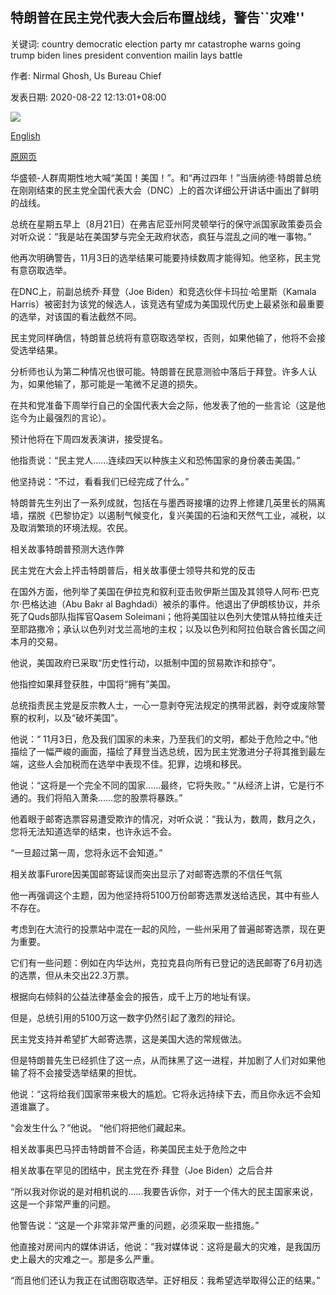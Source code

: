 ## 特朗普在民主党代表大会后布置战线，警告``灾难''

关键词: country democratic election party mr catastrophe warns going trump biden lines president convention mailin lays battle

作者: Nirmal Ghosh, Us Bureau Chief

发表日期: 2020-08-22 12:13:01+08:00

![](https://www.straitstimes.com/sites/default/files/styles/x_large/public/articles/2020/08/22/nz_trump_220862.jpg?itok=U9fQsSG2)

[English](Trump%20lays%20out%20battle%20lines%20after%20Democratic%20convention%2C%20warns%20of%20%27catastrophe%27.md)

[原网页](https://www.straitstimes.com/world/united-states/trump-lays-out-battle-lines-after-democratic-convention-warns-of-catastrophe)

华盛顿-人群周期性地大喊“美国！美国！”。和“再过四年！”当唐纳德·特朗普总统在刚刚结束的民主党全国代表大会（DNC）上的首次详细公开讲话中画出了鲜明的战线。

总统在星期五早上（8月21日）在弗吉尼亚州阿灵顿举行的保守派国家政策委员会对听众说：“我是站在美国梦与完全无政府状态，疯狂与混乱之间的唯一事物。”

他再次明确警告，11月3日的选举结果可能要持续数周才能得知。他坚称，民主党有意窃取选举。

在DNC上，前副总统乔·拜登（Joe Biden）和竞选伙伴卡玛拉·哈里斯（Kamala Harris）被密封为该党的候选人，该竞选有望成为美国现代历史上最紧张和最重要的选举，对该国的看法截然不同。

民主党同样确信，特朗普总统将有意窃取选举权，否则，如果他输了，他将不会接受选举结果。

分析师也认为第二种情况也很可能。特朗普在民意测验中落后于拜登。许多人认为，如果他输了，那可能是一笔微不足道的损失。

在共和党准备下周举行自己的全国代表大会之际，他发表了他的一些言论（这是他迄今为止最强烈​​的言论）。

预计他将在下周四发表演讲，接受提名。

他指责说：“民主党人……连续四天以种族主义和恐怖国家的身份袭击美国。”

他坚持说：“不过，看看我们已经完成了什么。”

特朗普先生列出了一系列成就，包括在与墨西哥接壤的边界上修建几英里长的隔离墙，摆脱《巴黎协定》以遏制气候变化，复兴美国的石油和天然气工业，减税，以及取消繁琐的环境法规。农民。

相关故事特朗普预测大选作弊

民主党在大会上抨击特朗普后，相关故事便士领导共和党的反击

在国外方面，他列举了美国在伊拉克和叙利亚击败伊斯兰国及其领导人阿布·巴克尔·巴格达迪（Abu Bakr al Baghdadi）被杀的事件。他退出了伊朗核协议，并杀死了Quds部队指挥官Qasem Soleimani；他将美国驻以色列大使馆从特拉维夫迁至耶路撒冷；承认以色列对戈兰高地的主权；以及以色列和阿拉伯联合酋长国之间本月的交易。

他说，美国政府已采取“历史性行动，以抵制中国的贸易欺诈和掠夺”。

他指控如果拜登获胜，中国将“拥有”美国。

总统指责民主党是反宗教人士，一心一意剥夺宪法规定的携带武器，剥夺或废除警察的权利，以及“破坏美国”。

他说：“ 11月3日，危及我们国家的未来，乃至我们的文明，都处于危险之中。”他描绘了一幅严峻的画面，描绘了拜登当选总统，因为民主党激进分子将其推到最左端，这些人会加税而在选举中表现不佳。犯罪，边境和移民。

他说：“这将是一个完全不同的国家……最终，它将失败。” “从经济上讲，它是行不通的。我们将陷入萧条……您的股票将暴跌。”

他着眼于邮寄选票容易遭受欺诈的情况，对听众说：“我认为，数周，数月之久，您将无法知道选举的结束，也许永远不会。

“一旦超过第一周，您将永远不会知道。”

相关故事Furore因美国邮寄延误而突出显示了对邮寄选票的不信任气氛

他一再强调这个主题，因为他坚持将5100万份邮寄选票发送给选民，其中有些人不存在。

考虑到在大流行的投票站中混在一起的风险，一些州采用了普遍邮寄选票，现在更为重要。

它们有一些问题：例如在内华达州，克拉克县向所有已登记的选民邮寄了6月初选的选票，但从未交出22.3万票。

根据向右倾斜的公益法律基金会的报告，成千上万的地址有误。

但是，总统引用的5100万这一数字仍然引起了激烈的辩论。

民主党支持并希望扩大邮寄选票，这是美国大选的常规做法。

但是特朗普先生已经抓住了这一点，从而抹黑了这一进程，并加剧了人们对如果他输了将不会接受选举结果的担忧。

他说：“这将给我们国家带来极大的尴尬。它将永远持续下去，而且你永远不会知道谁赢了。

“会发生什么？”他说。 “他们将把他们藏起来。

相关故事奥巴马抨击特朗普不合适，称美国民主处于危险之中

相关故事在罕见的团结中，民主党在乔·拜登（Joe Biden）之后合并

“所以我对你说的是对相机说的……我要告诉你，对于一个伟大的民主国家来说，这是一个非常严重的问题。

他警告说：“这是一个非常非常严重的问题，必须采取一些措施。”

他直接对房间内的媒体讲话，他说：“我对媒体说：这将是最大的灾难，是我国历史上最大的灾难之一。那是多么严重。

“而且他们还认为我正在试图窃取选举。正好相反：我希望选举取得公正的结果。”